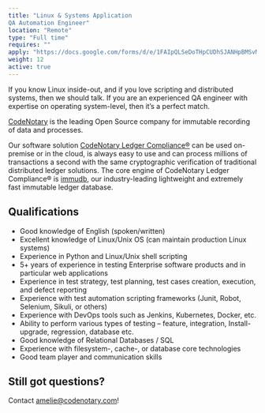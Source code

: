 ```yaml
---
title: "Linux & Systems Application 
QA Automation Engineer"
location: "Remote" 
type: "Full time" 
requires: "" 
apply: "https://docs.google.com/forms/d/e/1FAIpQLSeDoTHpCUDhSJANHpBMSvMQhBLLq8MVzlLkvYXTJ4XOAyaz1g/viewform?usp=sf_link"
weight: 12
active: true
---
```


If you know Linux inside-out, and if you love scripting and distributed systems, then we should talk. If you are an experienced QA engineer with expertise on operating system-level, then it’s a perfect match. 

[CodeNotary](https://codenotary.com/) is the leading Open Source company for immutable recording of data and processes.

Our software solution [CodeNotary Ledger Compliance®](https://codenotary.com/products/ledger-compliance/) can be used on-premise or in the cloud, is always easy to use and can process millions of transactions a second with the same cryptographic verification of traditional distributed ledger solutions. The core engine of CodeNotary Ledger Compliance® is [immudb](https://codenotary.com/technologies/immudb/), our industry-leading lightweight and extremely fast immutable ledger database.


## Qualifications

- Good knowledge of English (spoken/written)
- Excellent knowledge of Linux/Unix OS (can maintain production Linux systems)
- Experience in Python and Linux/Unix shell scripting
- 5+ years of experience in testing Enterprise software products and in particular web applications
- Experience in test strategy, test planning, test cases creation, execution, and defect reporting
- Experience with test automation scripting frameworks (Junit, Robot, Selenium, Sikuli, or others)
- Experience with DevOps tools such as Jenkins, Kubernetes, Docker, etc.
- Ability to perform various types of testing – feature, integration, Install-upgrade, regression, database etc.
- Good knowledge of Relational Databases / SQL
- Experience with filesystem-, cache-, or database core technologies
- Good team player and communication skills 


## Still got questions?

Contact [amelie@codenotary.com](amelie@codenotary.com)!
